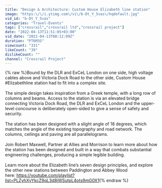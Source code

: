 ```yaml
---
title: "Design & Architecture: Custom House Elizabeth line station"
image: "https:\/\/i.ytimg.com\/vi\/b-Dt_Y_5vas\/hqdefault.jpg"
vid_id: "b-Dt_Y_5vas"
categories: "Travel-Events"
tags: ["crossrail","crossrail ltd","crossrail project"]
date: "2022-04-13T11:51:05+03:00"
vid_date: "2022-04-13T08:12:09Z"
duration: "PT6M3S"
viewcount: "331"
likeCount: "39"
dislikeCount: ""
channel: "Crossrail Project"
---
```

{% raw %}Bound by the DLR and ExCeL London on one side, high voltage cables above and Victoria Dock Road to the other side, Custom House #Elizabethline station had to fit into a complex site.<br /> <br />The simple design takes inspiration from a Greek temple, with a long row of columns and beams. Access to the station is via an elevated bridge connecting Victoria Dock Road, the DLR and ExCeL London and the upper-level concourse is deliberately open-sided to give a sense of safety and security. <br /> <br />The station has been designed with a slight angle of 18 degrees, which matches the angle of the existing topography and road network. The columns, ceilings and paving are all parallelograms. <br /> <br />Join Robert Maxwell, Partner at Allies and Morrison to learn more about how the station has been designed and built in a way that combats substantial engineering challenges, producing a simple legible building. <br /> <br />Learn more about the Elizabeth line’s seven design principles, and explore the other new stations between Paddington and Abbey Wood here: <a rel="nofollow" target="blank" href="https://youtube.com/playlist?list=PLZyhXyYkcZ9qL3d8jWSutpL4ots9mG0X1">https://youtube.com/playlist?list=PLZyhXyYkcZ9qL3d8jWSutpL4ots9mG0X1</a>{% endraw %}
